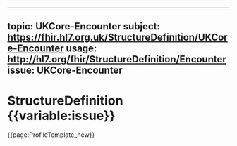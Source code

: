 
---
topic: UKCore-Encounter
subject: https://fhir.hl7.org.uk/StructureDefinition/UKCore-Encounter
usage: http://hl7.org/fhir/StructureDefinition/Encounter
issue: UKCore-Encounter
---
              
# StructureDefinition {{variable:issue}}

<nocheck>
{{page:ProfileTemplate_new}}
</nocheck>

